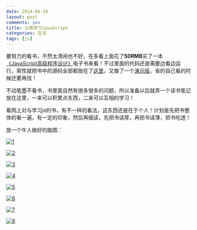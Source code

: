 ```yaml
---
date: 2014-06-26
layout: post
comments: yes
title: 认真学习JavaScript
categories: 生活
tags: [js]
---
```


要努力的看书，不然太清闲也不好，在多看上面花了**50RMB**买了一本[《JavaScript高级程序设计》](http://www.duokan.com/book/41450/)电子书来看！不过里面的代码还是需要边看边运行，索性就把书中的源码全部都放在了[这里](https://gitcafe.com/wangdaodao/js-study)，又做了一个[演示版](http://wangdaodao.gitcafe.com/js-study/)，省的自己看的时候还要再找！

不动笔墨不看书，书里面自然有很多很多的问题，所以准备以后就弄一个读书笔记放在这里，一来可以积累点东西，二来可以互相的学习！

看网上对与学习*js*的书，有不一样的看法，这东西还是在于个人！计划是先把书整体的看一遍，有一定的印象，然后再细读，先把书读厚，再把书读薄，把书吃透！

放一个牛人做好的脑图：

[![1](/uploads/2014/06/001.gif)](/uploads/2014/06/001.gif)

[![2](/uploads/2014/06/002.gif)](/uploads/2014/06/002.gif)

[![3](/uploads/2014/06/003.gif)](/uploads/2014/06/003.gif)

[![4](/uploads/2014/06/004.gif)](/uploads/2014/06/004.gif)

[![5](/uploads/2014/06/005.gif)](/uploads/2014/06/005.gif)

[![6](/uploads/2014/06/006.gif)](/uploads/2014/06/006.gif)

[![7](/uploads/2014/06/007.gif)](/uploads/2014/06/007.gif)

[![8](/uploads/2014/06/008.gif)](/uploads/2014/06/008.gif)